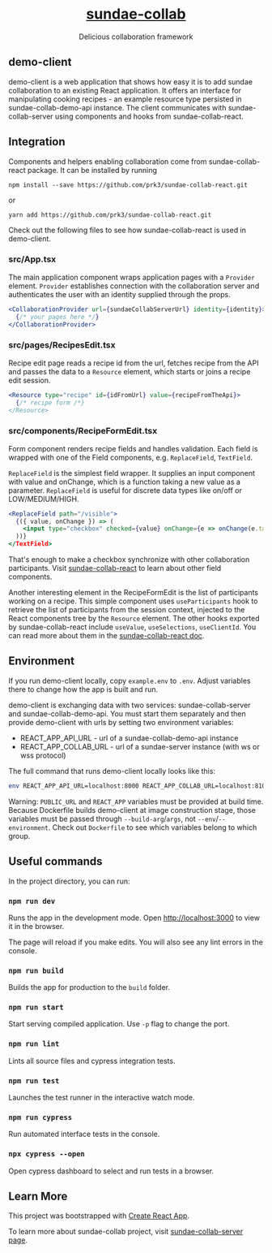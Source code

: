 <h1 align="center"><a href="https://github.com/prk3/sundae-collab-server">sundae-collab</a></h1>
<p align="center">Delicious collaboration framework</p>

## demo-client

demo-client is a web application that shows how easy it is to add sundae collaboration to an existing React application. It offers an interface for manipulating cooking recipes - an example resource type persisted in sundae-collab-demo-api instance. The client communicates with sundae-collab-server using components and hooks from sundae-collab-react.

## Integration

Components and helpers enabling collaboration come from sundae-collab-react package. It can be installed by running
```
npm install --save https://github.com/prk3/sundae-collab-react.git
```
or
```
yarn add https://github.com/prk3/sundae-collab-react.git
```

Check out the following files to see how sundae-collab-react is used in demo-client.

### src/App.tsx

The main application component wraps application pages with a `Provider` element. `Provider` establishes connection with the collaboration server and authenticates the user with an identity supplied through the props.

```jsx
<CollaborationProvider url={sundaeCollabServerUrl} identity={identity}>
  {/* your pages here */}
</CollaborationProvider>
```

### src/pages/RecipesEdit.tsx

Recipe edit page reads a recipe id from the url, fetches recipe from the API and passes the data to a `Resource` element, which starts or joins a recipe edit session.

```jsx
<Resource type="recipe" id={idFromUrl} value={recipeFromTheApi}>
  {/* recipe form /*}
</Resource>
```

### src/components/RecipeFormEdit.tsx

Form component renders recipe fields and handles validation. Each field is wrapped with one of the Field components, e.g. `ReplaceField`, `TextField`.

`ReplaceField` is the simplest field wrapper. It supplies an input component with value and onChange, which is a function taking a new value as a parameter. `ReplaceField` is useful for discrete data types like on/off or LOW/MEDIUM/HIGH.

```jsx
<ReplaceField path="/visible">
  {({ value, onChange }) => (
    <input type="checkbox" checked={value} onChange={e => onChange(e.target.checked)}>
  ))}
</TextField>
```

That's enough to make a checkbox synchronize with other collaboration participants. Visit [sundae-collab-react](http://github.com/prk3/sundae-collab-react) to learn about other field components.

Another interesting element in the RecipeFormEdit is the list of participants working on a recipe. This simple component uses `useParticipants` hook to retrieve the list of participants from the session context, injected to the React components tree by the `Resource` element. The other hooks exported by sundae-collab-react include `useValue`, `useSelections`, `useClientId`. You can read more about them in the [sundae-collab-react doc](http://github.com/prk3/sundae-collab-react).

## Environment

If you run demo-client locally, copy `example.env` to `.env`. Adjust variables there to change how the app is built and run.

demo-client is exchanging data with two services: sundae-collab-server and sundae-collab-demo-api. You must start them separately and then provide demo-client with urls by setting two environment variables:

- REACT_APP_API_URL - url of a sundae-collab-demo-api instance
- REACT_APP_COLLAB_URL - url of a sundae-server instance (with ws or wss protocol)

The full command that runs demo-client locally looks like this:
```bash
env REACT_APP_API_URL=localhost:8000 REACT_APP_COLLAB_URL=localhost:8100 npm run start
```

Warning: `PUBLIC_URL` and `REACT_APP` variables must be provided at build time. Because Dockerfile builds demo-client at image construction stage, those variables must be passed through `--build-arg`/`args`, not `--env`/`--environment`. Check out `Dockerfile` to see which variables belong to which group.

## Useful commands

In the project directory, you can run:

### `npm run dev`

Runs the app in the development mode. Open [http://localhost:3000](http://localhost:3000) to view it in the browser.

The page will reload if you make edits. You will also see any lint errors in the console.

### `npm run build`

Builds the app for production to the `build` folder.

### `npm run start`

Start serving compiled application. Use `-p` flag to change the port.

### `npm run lint`

Lints all source files and cypress integration tests.

### `npm run test`

Launches the test runner in the interactive watch mode.

### `npm run cypress`

Run automated interface tests in the console.

### `npx cypress --open`

Open cypress dashboard to select and run tests in a browser.

## Learn More

This project was bootstrapped with [Create React App](https://github.com/facebook/create-react-app).

To learn more about sundae-collab project, visit [sundae-collab-server page](http://github.com/prk3/sundae-collab-server).
